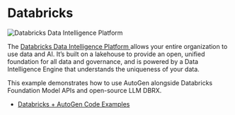# Databricks

![Databricks Data Intelligence Platform](img/ecosystem-databricks.png)

The [Databricks Data Intelligence Platform ](https://www.databricks.com/product/data-intelligence-platform) allows your entire organization to use data and AI. It’s built on a lakehouse to provide an open, unified foundation for all data and governance, and is powered by a Data Intelligence Engine that understands the uniqueness of your data.


This example demonstrates how to use AutoGen alongside Databricks Foundation Model APIs and open-source LLM DBRX.

- [Databricks + AutoGen Code Examples](https://microsoft.autogen.io/docs/notebooks/agentchat_databricks_dbrx)
